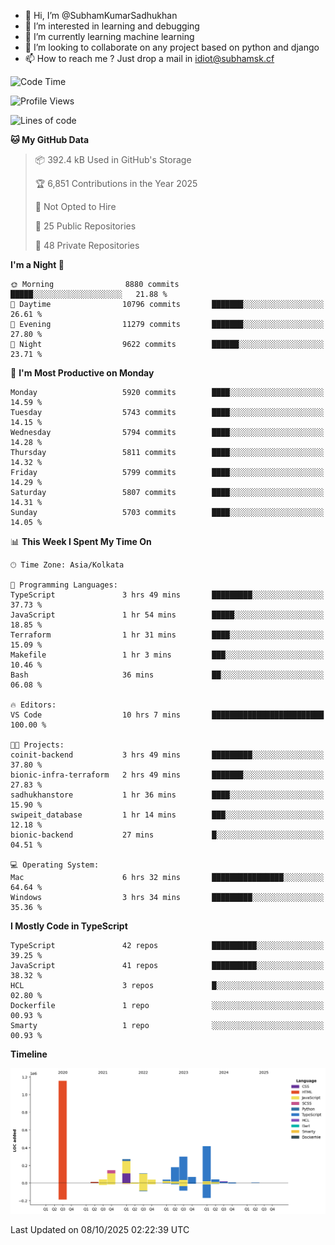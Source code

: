 - 👋 Hi, I’m @SubhamKumarSadhukhan
- 👀 I’m interested in learning and debugging
- 🌱 I’m currently learning machine learning
- 💞️ I’m looking to collaborate on any project based on python and django
- 📫 How to reach me ?
      Just drop a mail in idiot@subhamsk.cf

<!---
SubhamKumarSadhukhan/SubhamKumarSadhukhan is a ✨ special ✨ repository because its `README.md` (this file) appears on your GitHub profile.
You can click the Preview link to take a look at your changes.
--->


<!--START_SECTION:waka-->
![Code Time](http://img.shields.io/badge/Code%20Time-3%2C098%20hrs%2029%20mins-blue)

![Profile Views](http://img.shields.io/badge/Profile%20Views-0-blue)

![Lines of code](https://img.shields.io/badge/From%20Hello%20World%20I%27ve%20Written-2.8%20million%20lines%20of%20code-blue)

**🐱 My GitHub Data** 

> 📦 392.4 kB Used in GitHub's Storage 
 > 
> 🏆 6,851 Contributions in the Year 2025
 > 
> 🚫 Not Opted to Hire
 > 
> 📜 25 Public Repositories 
 > 
> 🔑 48 Private Repositories 
 > 
**I'm a Night 🦉** 

```text
🌞 Morning                8880 commits        █████░░░░░░░░░░░░░░░░░░░░   21.88 % 
🌆 Daytime                10796 commits       ███████░░░░░░░░░░░░░░░░░░   26.61 % 
🌃 Evening                11279 commits       ███████░░░░░░░░░░░░░░░░░░   27.80 % 
🌙 Night                  9622 commits        ██████░░░░░░░░░░░░░░░░░░░   23.71 % 
```
📅 **I'm Most Productive on Monday** 

```text
Monday                   5920 commits        ████░░░░░░░░░░░░░░░░░░░░░   14.59 % 
Tuesday                  5743 commits        ████░░░░░░░░░░░░░░░░░░░░░   14.15 % 
Wednesday                5794 commits        ████░░░░░░░░░░░░░░░░░░░░░   14.28 % 
Thursday                 5811 commits        ████░░░░░░░░░░░░░░░░░░░░░   14.32 % 
Friday                   5799 commits        ████░░░░░░░░░░░░░░░░░░░░░   14.29 % 
Saturday                 5807 commits        ████░░░░░░░░░░░░░░░░░░░░░   14.31 % 
Sunday                   5703 commits        ████░░░░░░░░░░░░░░░░░░░░░   14.05 % 
```


📊 **This Week I Spent My Time On** 

```text
🕑︎ Time Zone: Asia/Kolkata

💬 Programming Languages: 
TypeScript               3 hrs 49 mins       █████████░░░░░░░░░░░░░░░░   37.73 % 
JavaScript               1 hr 54 mins        █████░░░░░░░░░░░░░░░░░░░░   18.85 % 
Terraform                1 hr 31 mins        ████░░░░░░░░░░░░░░░░░░░░░   15.09 % 
Makefile                 1 hr 3 mins         ███░░░░░░░░░░░░░░░░░░░░░░   10.46 % 
Bash                     36 mins             ██░░░░░░░░░░░░░░░░░░░░░░░   06.08 % 

🔥 Editors: 
VS Code                  10 hrs 7 mins       █████████████████████████   100.00 % 

🐱‍💻 Projects: 
coinit-backend           3 hrs 49 mins       █████████░░░░░░░░░░░░░░░░   37.80 % 
bionic-infra-terraform   2 hrs 49 mins       ███████░░░░░░░░░░░░░░░░░░   27.83 % 
sadhukhanstore           1 hr 36 mins        ████░░░░░░░░░░░░░░░░░░░░░   15.90 % 
swipeit_database         1 hr 14 mins        ███░░░░░░░░░░░░░░░░░░░░░░   12.18 % 
bionic-backend           27 mins             █░░░░░░░░░░░░░░░░░░░░░░░░   04.51 % 

💻 Operating System: 
Mac                      6 hrs 32 mins       ████████████████░░░░░░░░░   64.64 % 
Windows                  3 hrs 34 mins       █████████░░░░░░░░░░░░░░░░   35.36 % 
```

**I Mostly Code in TypeScript** 

```text
TypeScript               42 repos            ██████████░░░░░░░░░░░░░░░   39.25 % 
JavaScript               41 repos            ██████████░░░░░░░░░░░░░░░   38.32 % 
HCL                      3 repos             █░░░░░░░░░░░░░░░░░░░░░░░░   02.80 % 
Dockerfile               1 repo              ░░░░░░░░░░░░░░░░░░░░░░░░░   00.93 % 
Smarty                   1 repo              ░░░░░░░░░░░░░░░░░░░░░░░░░   00.93 % 
```



**Timeline**

![Lines of Code chart](https://raw.githubusercontent.com/SubhamKumarSadhukhan/SubhamKumarSadhukhan/main/assets/bar_graph.png)


 Last Updated on 08/10/2025 02:22:39 UTC
<!--END_SECTION:waka-->
